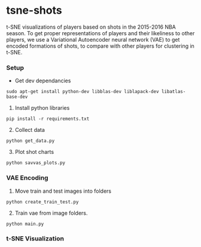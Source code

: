 # tsne-shots
t-SNE visualizations of players based on shots in the 2015-2016 NBA season.
To get proper representations of players and their likeliness to other players,
we use a Variational Autoencoder neural network (VAE) to get encoded formations
of shots, to compare with other players for clustering in t-SNE.

### Setup
- Get dev dependancies
```
sudo apt-get install python-dev libblas-dev liblapack-dev libatlas-base-dev
```

1. Install python libraries
```
pip install -r requirements.txt
```

2. Collect data
```
python get_data.py
```

3. Plot shot charts
```
python savvas_plots.py
```

### VAE Encoding
1. Move train and test images into folders
```
python create_train_test.py
```

2. Train vae from image folders.
```
python main.py
```


### t-SNE Visualization
